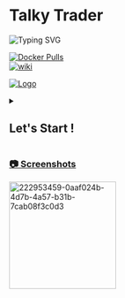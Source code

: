 # Talky Trader
![Typing SVG](https://readme-typing-svg.demolab.com?font=Fira+Code&weight=100&size=13&pause=1000&color=027CF9&multiline=true&repeat=false&width=500&height=70&lines=CEX+%26+DEX+integration+with+multi+messaging+platform+support.;Place+order+for+CEFI+or+DEFI+exchanges+and+query+balance.;Deploy+it+via+docker+on+selfhosted+platform+or+PaaS.)

[![Docker Pulls](https://badgen.net/docker/pulls/mraniki/tt)](https://hub.docker.com/r/mraniki/tt)<br> [![wiki](https://img.shields.io/badge/🪙🗿-wiki-0080ff)](https://talkytrader.gitbook.io/talky/)

[![Logo](https://i.imgur.io/Q7iDDyB_d.webp?maxwidth=640&shape=thumb&fidelity=medium)](https://github.com/mraniki/tt)
 </tr>
<details>
<summary><h2>Let's Start !</h2></summary>


 <h3>Install</h3>

1) Create your channel/room and your platform bot

    - Telegram via [Telegram @BotFather](https://core.telegram.org/bots/tutorial) and [create an API key](https://docs.telethon.dev/en/stable/basic/signing-in.html) 
    - Discord via [Discord Dev portal](https://discord.com/developers/docs/intro)
    - Matrix via [Matrix.org](https://turt2live.github.io/matrix-bot-sdk/index.html)

2) Get your

    - CEX API Keys supported by [CCXT](https://github.com/ccxt/ccxt) or
    - DEX wallet address and private key

3) Create your config [/app/settings.toml](src/example_settings.toml)

4) Deploy via:
    - docker `docker push mraniki/tt:latest` or `docker pull ghcr.io/mraniki/tt:latest`
    - locally `git clone https://github.com/mraniki/tt:main` && `pip install -r requirements.txt`

5) Start your container or if deployed locally use `python3 bot.py` to start

6) More details in [Wiki](https://github.com/mraniki/tt/wiki)


 <h3>Build status</h3>

[![codecov](https://codecov.io/gh/mraniki/tt/branch/main/graph/badge.svg?token=ILJTC0F4K1)](https://codecov.io/gh/mraniki/tt)

[![✨Flow](https://github.com/mraniki/tt/actions/workflows/%E2%9C%A8Flow.yml/badge.svg)](https://github.com/mraniki/tt/actions/workflows/%E2%9C%A8Flow.yml)

![Alt](https://repobeats.axiom.co/api/embed/a2d03eaf66dab33c82d52170d8ebfb0c479590a9.svg "Repobeats analytics image")

 
<h3> Libraries </h3>

[![telethon](https://badgen.net/badge/icon/telethon?icon=telegram&label)](https://github.com/LonamiWebs/Telethon)
[![pycord](https://badgen.net/badge/icon/pycord/purple?icon=discord&label)](https://github.com/Pycord-Development/pycord)
[![simplematrixbotlib](https://badgen.net/badge/icon/simplematrixbotlib/grey?icon=medium&label)](https://codeberg.org/imbev/simplematrixbotlib)

[![python3.10](https://badgen.net/badge/icon/3.10/black?icon=pypi&label)](https://www.python.org/downloads/release/python-3100/)
[![ccxt](https://badgen.net/badge/icon/ccxt/black?icon=libraries&label)](https://github.com/ccxt/ccxt)
[![dxsp](https://badgen.net/badge/icon/dxsp?icon=pypi&label)](https://pypi.org/project/dxsp/)
[![findmyorder](https://badgen.net/badge/icon/findmyorder?icon=pypi&label)](https://pypi.org/project/findmyorder/)

[![apprise](https://badgen.net/badge/icon/apprise/black?icon=libraries&label)](https://github.com/caronc/apprise) [![FastAPI](https://badgen.net/badge/icon/fastapi/black?icon=libraries&label)](https://github.com/tiangolo/fastapi)
</details> 

<h3><a href="https://github.com/mraniki/tt/wiki/Screenshots">📷 Screenshots</a></h3>
<img width="194" alt="222953459-0aaf024b-4d7b-4a57-b31b-7cab08f3c0d3" src="https://github.com/mraniki/tt/assets/8766259/14cb1653-f6b4-44e7-b07c-d930060c7363">
